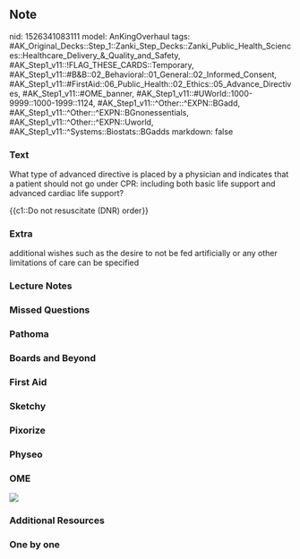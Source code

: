 ## Note
nid: 1526341083111
model: AnKingOverhaul
tags: #AK_Original_Decks::Step_1::Zanki_Step_Decks::Zanki_Public_Health_Sciences::Healthcare_Delivery_&_Quality_and_Safety, #AK_Step1_v11::!FLAG_THESE_CARDS::Temporary, #AK_Step1_v11::#B&B::02_Behavioral::01_General::02_Informed_Consent, #AK_Step1_v11::#FirstAid::06_Public_Health::02_Ethics::05_Advance_Directives, #AK_Step1_v11::#OME_banner, #AK_Step1_v11::#UWorld::1000-9999::1000-1999::1124, #AK_Step1_v11::^Other::^EXPN::BGadd, #AK_Step1_v11::^Other::^EXPN::BGnonessentials, #AK_Step1_v11::^Other::^EXPN::Uworld, #AK_Step1_v11::^Systems::Biostats::BGadds
markdown: false

### Text
What type of advanced directive is placed by a physician and
indicates that a patient should not go under CPR: including both
basic life support and advanced cardiac life support?
<div>
  {{c1::Do not resuscitate (DNR) order}}
</div>

### Extra
additional wishes such as the desire to not be fed artificially or any other limitations of care can be specified

### Lecture Notes


### Missed Questions


### Pathoma


### Boards and Beyond


### First Aid


### Sketchy


### Pixorize


### Physeo


### OME
<div class="ome-widget">
  <a href="https://onlinemeded.org?ref=anki"><img src=
  "_OME_AnkiFlashcards_General_3.png"></a>
</div>

### Additional Resources


### One by one

